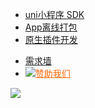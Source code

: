 * [uni小程序 SDK](README.md)
* [App离线打包](AppDocs/README.md)
* [原生插件开发](NativePlugin/README.md)

<ul class="nav-href">
	<li><a href="//dev.dcloud.net.cn/wish/?channel=native_sdk" target="__blank">需求墙</a></li>
	<li><a href="//dev.dcloud.net.cn/sponsor/?channel=uniapp" target="__blank" style="color:#FF6600!important;"><img src="//vkceyugu.cdn.bspapp.com/VKCEYUGU-uni-app-doc/45e691f0-4f3d-11eb-b680-7980c8a877b8.png" class="heart">赞助我们</a></li>
</ul>

<div class="github">
	<a href="//github.com/dcloudio/native-docs" target="_blank">
		<img src="//img.cdn.aliyun.dcloud.net.cn/nativedocs/github.svg">
	</a>
</div>
